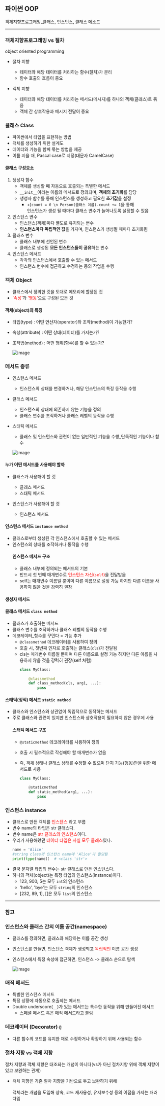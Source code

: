 ## 파이썬 OOP
객체지향프로그래밍_클래스, 인스턴스, 클래스 메소드

---
### 객체지향프로그래밍 vs 절차  
object oriented programming  

- 절차 지향
    - 데이터와 해당 데이터를 처리하는 함수(절차)가 분리
    - 함수 호출의 흐름이 중요
    
- 객체 지향  
    - 데이터와 해당 데이터를 처리하는 메서드(메시지)를 하나의 객체(클래스)로 묶음
    - 객체 간 상호작용과 메시지 전달이 중요

### 클래스 **Class**  
- 파이썬에서 타입을 표현하는 방법
- 객체를 생성하기 위한 설계도
- 데이터와 기능을 함께 묶는 방법을 제공
- 이름 지을 때, Pascal case로 지정(대문자 CamelCase)

#### 클래스 구성요소
1. 생성자 함수  
    - 객체를 생성할 때 자동으로 호출되는 특별한 메서드
    - `__init__`이라는 이름의 메서드로 정의되며, **객체의 초기화**를 담당
    - 생성자 함수를 통해 인스턴스를 생성하고 필요한 **초기값**을 설정
      - +)`count = 0 \n Person(클래스 이름).count += 1`을 통해 <br>인스턴스가 생성 될 때마다 클래스 변수가 늘어나도록 설정할 수 있음
2. 인스턴스 변수  
    - 인스턴스(객체)마다 별도로 유지되는 변수
    - **인스턴스마다 독립적인 값**을 가지며, 인스턴스가 생성될 때마다 초기화됨
3. 클래스 변수
    - 클래스 내부에 선언된 변수
    - 클래스로 생성된 **모든 인스턴스들이 공유**하는 변수
4. 인스턴스 메서드
    - 각각의 인스턴스에서 호출할 수 있는 메서드
    - 인스턴스 변수에 접근하고 수정하는 등의 작업을 수행

### 객체 **Object**  
- 클래스에서 정의한 것을 토대로 메모리에 할당된 것
- <span style='color:red;'>‘속성’</span>과 <span style='color:red;'>‘행동’</span>으로 구성된 모든 것

#### 객체(object)의 특징  
- 타입(type) : 어떤 연산자(operator)와 조작(method)이 가능한가?
- 속성(attribute) : 어떤 상태(데이터)를 가지는가?
- 조작법(method) : 어떤 행위(함수)를 할 수 있는가?

    ![image](https://github.com/ragu6963/TIL/assets/32388270/dfed70e3-bc37-45ef-988a-b6becc4806b8)  

### 메서드 종류  
- 인스턴스 메서드
    - 인스턴스의 상태를 변경하거나, 해당 인스턴스의 특정 동작을 수행
- 클래스 메서드
    - 인스턴스의 상태에 의존하지 않는 기능을 정의
    - 클래스 변수를 조작하거나 클래스 레벨의 동작을 수행
- 스태틱 메서드
    - 클래스 및 인스턴스와 관련이 없는 일반적인 기능을 수행_단독적인 기능이나 함수

    ![image](https://github.com/ragu6963/TIL/assets/32388270/c1c62879-9386-4b84-a4ab-d6d41aa56ad8)  

#### 누가 어떤 메서드를 사용해야 할까 
- 클래스가 사용해야 할 것
    - 클래스 메서드
    - 스태틱 메서드

- 인스턴스가 사용해야 할 것
    - 인스턴스 메서드

#### 인스턴스 메서드 `instance method`  
- 클래스로부터 생성된 각 인스턴스에서 호출할 수 있는 메서드
- 인스턴스의 상태를 조작하거나 동작을 수행
  #### 인스턴스 메서드 구조  
  - 클래스 내부에 정의되는 메서드의 기본
  - 반드시 첫 번째 매개변수로 <span style='color:red;'>인스턴스 자신(`self`)</span>을 전달받음
  - self는 매개변수 이름일 뿐이며 다른 이름으로 설정 가능 하지만 다른 이름을 사용하지 않을 것을 강력히 권장

#### 생성자 메서드





#### 클래스 메서드 `class method`
- 클래스가 호출하는 메서드
- 클래스 변수를 조작하거나 클래스 레벨의 동작을 수행
- 데코레이터_함수를 꾸민다 = 기능 추가
  - `@classmethod` 데코레이터를 사용하여 정의
  - 호출 시, 첫번째 인자로 호출하는 클래스(`cls`)가 전달됨
  - cls는 매개변수 이름일 뿐이며 다른 이름으로 설정 가능 하지만 다른 이름을 사용하지 않을 것을 강력히 권장(self 처럼)
      ```py
      class MyClass:
          
          @classmethod
          def class_method(cls, arg1, ...):
              pass
      ```

#### 스태틱(정적) 메서드 `static method`
- 클래스와 인스턴스와 상관없이 독립적으로 동작하는 메서드
- 주로 클래스와 관련이 있지만 인스턴스와 상호작용이 필요하지 않은 경우에 사용
  #### 스태틱 메서드 구조
  - `@staticmethod` 데코레이터를 사용하여 정의
  - 호출 시 필수적으로 작성해야 할 매개변수가 없음
  - 즉, 객체 상태나 클래스 상태를 수정할 수 없으며 단지 기능(행동)만을 위한 메서드로 사용

      ```py
      class MyClass:
          
          @staticmethod
          def static_method(arg1, ...):
              pass
      ```


### 인스턴스 instance  
- 클래스로 만든 객체를 <span style='color:red;'>인스턴스</span> 라고 부름
- 변수 name의 타입은 str 클래스다.
- 변수 name은 <span style='color:red;'>str 클래스의 인스턴스</span>이다.
- 우리가 사용해왔던 <span style='color:red;'>데이터 타입은 사실 모두 클래스</span>였다.
    ```py
    name = 'Alice'
    #string class의 인스턴스 name에 'Alice'가 할당됨
    print(type(name))  # <class 'str'>
    ```
- 결국 문자열 타입의 변수는 str 클래스로 만든 인스턴스다.
- 하나의 객체(object)는 특정 타입의 인스턴스(instance)이다. 
  - 123, 900, 5는 모두 `int`의 인스턴스
  - 'hello', 'bye'는 모두 `string`의 인스턴스
  - [232, 89, 1], []은 모두 `list`의 인스턴스


***
### 참고  
### 인스턴스와 클래스 간의 이름 공간(namespace)  
- 클래스를 정의하면, 클래스와 해당하는 이름 공간 생성
- 인스턴스를 만들면, 인스턴스 객체가 생성되고 <span style='color:red;'>독립적인</span> 이름 공간 생성
- 인스턴스에서 특정 속성에 접근하면, 인스턴스 -> 클래스 순으로 탐색

    ![image](https://github.com/ragu6963/TIL/assets/32388270/f1476ead-aff8-47ac-9118-b1e8095751e0)  

### 매직 메서드
- 특별한 인스턴스 메서드
- 특정 상황에 자동으로 호출되는 메서드
- Double underscore(`__`)가 있는 메서드는 특수한 동작을 위해 만들어진 메서드
    - 스페셜 메서드 혹은 매직 메서드라고 불림

### 데코레이터 (Decorator) `@`  
- 다른 함수의 코드를 유지한 채로 수정하거나 확장하기 위해 사용되는 함수

### 절차 지향 vs 객체 지향  
절차 지향과 객체 지향은 대조되는 개념이 아니다(vs가 아닌 절차지향 위에 객체 지향이 있고 보완하는 관계)  
- 객체 지향은 기존 절차 지향을 기반으로 두고 보완하기 위해<br>  
객체라는 개념을 도입해 상속, 코드 재사용성, 유지보수성 등의 이점을 가지는 패러다임 
